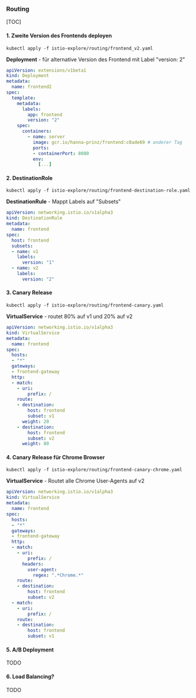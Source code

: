### Routing

[TOC]

#### 1. Zweite Version des Frontends deployen

```shell
kubectl apply -f istio-explore/routing/frontend_v2.yaml
```

**Deployment** - für alternative Version des Frontend mit Label "version: 2"

```yaml
apiVersion: extensions/v1beta1
kind: Deployment
metadata:
  name: frontend2
spec:
  template:
    metadata:
      labels:
        app: frontend
        version: "2"
    spec:
      containers:
        - name: server
          image: gcr.io/hanna-prinz/frontend:c0ade69 # anderer Tag
          ports:
          - containerPort: 8080
          env:
            [...]
```

#### 2. DestinationRole

```
kubectl apply -f istio-explore/routing/frontend-destination-role.yaml
```

**DestinationRule** - Mappt Labels auf "Subsets"

```yaml
apiVersion: networking.istio.io/v1alpha3
kind: DestinationRule
metadata:
  name: frontend
spec:
  host: frontend
  subsets:
  - name: v1
    labels:
      version: "1"
  - name: v2
    labels:
      version: "2"
```

#### 3. Canary Release

```shell
kubectl apply -f istio-explore/routing/frontend-canary.yaml
```

**VirtualService** - routet 80% auf v1 und 20% auf v2

```yaml
apiVersion: networking.istio.io/v1alpha3
kind: VirtualService
metadata:
  name: frontend
spec:
  hosts:
  - "*"
  gateways:
  - frontend-gateway
  http:
  - match:
    - uri:
        prefix: /
    route:
    - destination:
        host: frontend
        subset: v1
      weight: 20
    - destination:
        host: frontend
        subset: v2
      weight: 80
```



#### 4. Canary Release für Chrome Browser

```
kubectl apply -f istio-explore/routing/frontend-canary-chrome.yaml
```



**VirtualService** - Routet alle Chrome User-Agents auf v2

```yaml
apiVersion: networking.istio.io/v1alpha3
kind: VirtualService
metadata:
  name: frontend
spec:
  hosts:
  - "*"
  gateways:
  - frontend-gateway
  http:
  - match:
    - uri:
        prefix: /
      headers:
        user-agent:
          regex: ".*Chrome.*"
    route:
    - destination:
        host: frontend
        subset: v2
  - match:
    - uri:
        prefix: /
    route:
    - destination:
        host: frontend
        subset: v1
```

#### 5. A/B Deployment

TODO

#### 6. Load Balancing?

TODO

#### 